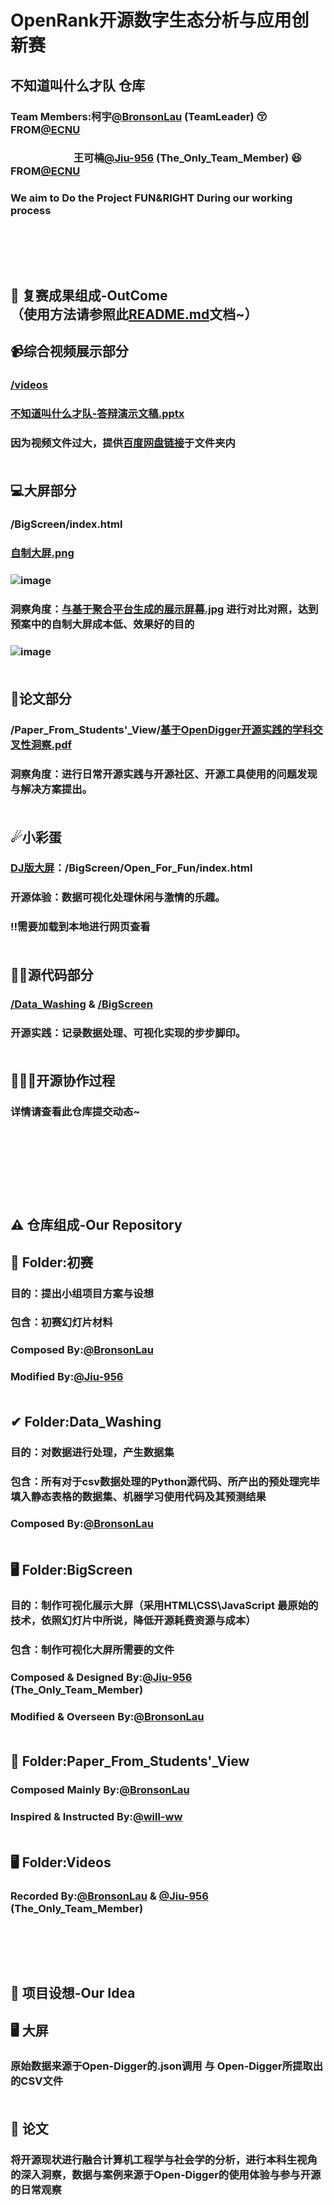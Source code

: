 OpenRank开源数字生态分析与应用创新赛
====
不知道叫什么才队 仓库
----

### Team Members:柯宇[@BronsonLau](https://github.com/BronsonLau) (TeamLeader) :kissing_closed_eyes: FROM[@ECNU](https://github.com/ECNU)
### &nbsp;  &nbsp; &nbsp;   &nbsp;  &nbsp;&nbsp; &nbsp;&nbsp;&nbsp;&nbsp;&nbsp;&nbsp;&nbsp;&nbsp;&nbsp; &nbsp;&nbsp;&nbsp;&nbsp;   王可楠[@Jiu-956](https://github.com/Jiu-956) (The_Only_Team_Member)  :satisfied: FROM[@ECNU](https://github.com/ECNU)
###  We aim to Do the Project FUN&RIGHT During our working process <br> <br> <br> <br> <br> 


🫡 复赛成果组成-OutCome <br> （使用方法请参照此[README.md](https://github.com/BronsonLau/OpenRank_OpenSourceContribution/blob/main/README.md)文档~）
---
## 📹综合视频展示部分
### [/videos](https://github.com/BronsonLau/OpenRank_OpenSourceContribution/tree/main/%E5%A4%8D%E8%B5%9B/Videos(%E5%B1%95%E7%A4%BA%E8%A7%86%E9%A2%91))
### [不知道叫什么才队-答辩演示文稿.pptx](https://github.com/BronsonLau/OpenRank_OpenSourceContribution/blob/main/%E5%A4%8D%E8%B5%9B/%E4%B8%8D%E7%9F%A5%E9%81%93%E5%8F%AB%E4%BB%80%E4%B9%88%E6%89%8D%E9%98%9F-%E7%AD%94%E8%BE%A9%E6%BC%94%E7%A4%BA%E6%96%87%E7%A8%BF.pptx)
### 因为视频文件过大，提供[百度网盘链接](https://pan.baidu.com/s/1tzVvUaMmoo81ULx-Ok0rgQ?pwd=wqt1)于文件夹内 <br> <br> 

## 💻大屏部分
### /BigScreen/index.html
### [自制大屏.png](https://github.com/BronsonLau/OpenRank_OpenSourceContribution/blob/main/%E8%87%AA%E5%88%B6%E5%A4%A7%E5%B1%8F.png)
### ![image](https://github.com/BronsonLau/OpenRank_OpenSourceContribution/blob/main/%E8%87%AA%E5%88%B6%E5%A4%A7%E5%B1%8F.png)
### 洞察角度：[与基于聚合平台生成的展示屏幕.jpg](https://github.com/BronsonLau/OpenRank_OpenSourceContribution/blob/main/%E4%BD%BF%E7%94%A8%E8%81%9A%E5%90%88%E5%B9%B3%E5%8F%B0%E6%8A%80%E6%9C%AF%E5%B1%95%E7%A4%BA%E5%B1%8F%E5%B9%95.jpg) 进行对比对照，达到预案中的自制大屏成本低、效果好的目的
### ![image](https://github.com/BronsonLau/OpenRank_OpenSourceContribution/blob/main/%E4%BD%BF%E7%94%A8%E8%81%9A%E5%90%88%E5%B9%B3%E5%8F%B0%E6%8A%80%E6%9C%AF%E5%B1%95%E7%A4%BA%E5%B1%8F%E5%B9%95.jpg)<br> <br> 

## 📜论文部分
### /Paper_From_Students'_View/[基于OpenDigger开源实践的学科交叉性洞察.pdf](https://github.com/BronsonLau/OpenRank_OpenSourceContribution/blob/main/Paper_From_Students'_View/%E5%9F%BA%E4%BA%8EOpenDigger%E5%BC%80%E6%BA%90%E5%AE%9E%E8%B7%B5%E7%9A%84%E5%AD%A6%E7%A7%91%E4%BA%A4%E5%8F%89%E6%80%A7%E6%B4%9E%E5%AF%9F.pdf)
### 洞察角度：进行日常开源实践与开源社区、开源工具使用的问题发现与解决方案提出。<br> <br> 

## ☄小彩蛋
### [DJ版大屏](https://github.com/BronsonLau/OpenRank_OpenSourceContribution/blob/main/BigScreen/Open_For_Fun/index.html)：/BigScreen/Open_For_Fun/index.html
### 开源体验：数据可视化处理休闲与激情的乐趣。
### ‼需要加载到本地进行网页查看 <br> <br> 

## 👨‍💻源代码部分
### [/Data_Washing](https://github.com/BronsonLau/OpenRank_OpenSourceContribution/tree/main/Data_Washing) & [/BigScreen](https://github.com/BronsonLau/OpenRank_OpenSourceContribution/tree/main/BigScreen)
### 开源实践：记录数据处理、可视化实现的步步脚印。<br> <br> 

## 🧑‍🤝‍🧑开源协作过程
### 详情请查看此仓库提交动态~

<br> <br> <br> <br> <br>
⚠ 仓库组成-Our Repository <br> 
--- 
## 🍔 Folder:初赛
### 目的：提出小组项目方案与设想
### 包含：初赛幻灯片材料 
### Composed By:[@BronsonLau](https://github.com/BronsonLau)    
### Modified By:[@Jiu-956](https://github.com/Jiu-956) <br> <br>
## ✔ Folder:Data_Washing
### 目的：对数据进行处理，产生数据集
### 包含：所有对于csv数据处理的Python源代码、所产出的预处理完毕填入静态表格的数据集、机器学习使用代码及其预测结果 
### Composed By:[@BronsonLau](https://github.com/BronsonLau) <br> <br>
## 🖥 Folder:BigScreen
### 目的：制作可视化展示大屏（采用HTML\CSS\JavaScript 最原始的技术，依照幻灯片中所说，降低开源耗费资源与成本）
### 包含：制作可视化大屏所需要的文件
### Composed & Designed By:[@Jiu-956](https://github.com/Jiu-956) (The_Only_Team_Member)    
### Modified & Overseen By:[@BronsonLau](https://github.com/BronsonLau)<br> <br>
## 📄 Folder:Paper_From_Students'_View
### Composed Mainly By:[@BronsonLau](https://github.com/BronsonLau)
### Inspired & Instructed By:[@will-ww](https://github.com/will-ww)<br> <br>
## 🖥 Folder:Videos
### Recorded By:[@BronsonLau](https://github.com/BronsonLau) & [@Jiu-956](https://github.com/Jiu-956) (The_Only_Team_Member)    <br> <br> <br> <br> <br> 

🌟 项目设想-Our Idea <br>
 --
 ## 🖥 大屏
 ### 原始数据来源于Open-Digger的.json调用 与 Open-Digger所提取出的CSV文件 <br> <br>
 ## 📃 论文
 ### 将开源现状进行融合计算机工程学与社会学的分析，进行本科生视角的深入洞察，数据与案例来源于Open-Digger的使用体验与参与开源的日常观察 <br> <br> <br> <br> <br> 




